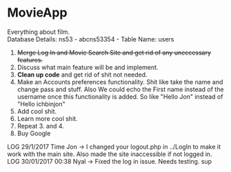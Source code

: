 # MovieApp
Everything about film.<br/>
Database Details: ns53 - abcns53354 - Table Name: users<br/>
<ol>
<li><strike>Merge Log In and Movie Search Site and get rid of any uneccessary features.</strike></li>
<li>Discuss what main feature will be and implement.</li>
<li><strong>Clean up code</strong> and get rid of shit not needed.</li>
<li>Make an Accounts preferences functionality. Shit like take the name and change pass and stuff. Also We could echo the First name instead of the username once this functionality is added. So like "Hello Jon" instead of "Hello ichbinjon"</li>
<li>Add cool shit.</li>
<li>Learn more cool shit.</li>
<li>Repeat 3. and 4.</li>
<li>Buy Google</li>
</ol>

LOG
29/1/2017 Time Jon -> I changed your logout.php in ../LogIn to make it work with the main site. Also made the site inaccessible if not logged in.<br/>
LOG 30/01/2017 00:38 Nyal -> Fixed the log in issue. Needs testing.
sup